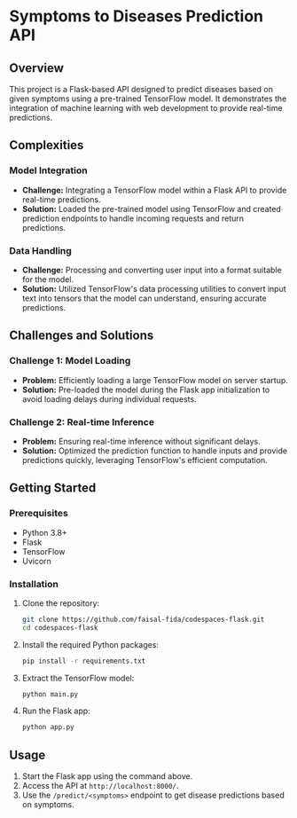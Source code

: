 # Symptoms to Diseases Prediction API

## Overview

This project is a Flask-based API designed to predict diseases based on given symptoms using a pre-trained TensorFlow model. It demonstrates the integration of machine learning with web development to provide real-time predictions.

## Complexities

### Model Integration
- **Challenge:** Integrating a TensorFlow model within a Flask API to provide real-time predictions.
- **Solution:** Loaded the pre-trained model using TensorFlow and created prediction endpoints to handle incoming requests and return predictions.

### Data Handling
- **Challenge:** Processing and converting user input into a format suitable for the model.
- **Solution:** Utilized TensorFlow's data processing utilities to convert input text into tensors that the model can understand, ensuring accurate predictions.

## Challenges and Solutions

### Challenge 1: Model Loading
- **Problem:** Efficiently loading a large TensorFlow model on server startup.
- **Solution:** Pre-loaded the model during the Flask app initialization to avoid loading delays during individual requests.

### Challenge 2: Real-time Inference
- **Problem:** Ensuring real-time inference without significant delays.
- **Solution:** Optimized the prediction function to handle inputs and provide predictions quickly, leveraging TensorFlow's efficient computation.

## Getting Started

### Prerequisites
- Python 3.8+
- Flask
- TensorFlow
- Uvicorn

### Installation

1. Clone the repository:
   ```bash
   git clone https://github.com/faisal-fida/codespaces-flask.git
   cd codespaces-flask
   ```

2. Install the required Python packages:
   ```bash
   pip install -r requirements.txt
   ```

3. Extract the TensorFlow model:
   ```bash
   python main.py
   ```

4. Run the Flask app:
   ```bash
   python app.py
   ```

## Usage

1. Start the Flask app using the command above.
2. Access the API at `http://localhost:8000/`.
3. Use the `/predict/<symptoms>` endpoint to get disease predictions based on symptoms.

